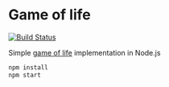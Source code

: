 # Game of life

[![Build Status](https://travis-ci.org/IcanDivideBy0/game-of-life.svg?branch=master)](https://travis-ci.org/IcanDivideBy0/game-of-life)

Simple [game of life](https://en.wikipedia.org/wiki/Conway%27s_Game_of_Life) implementation in Node.js

```sh
npm install
npm start
```
